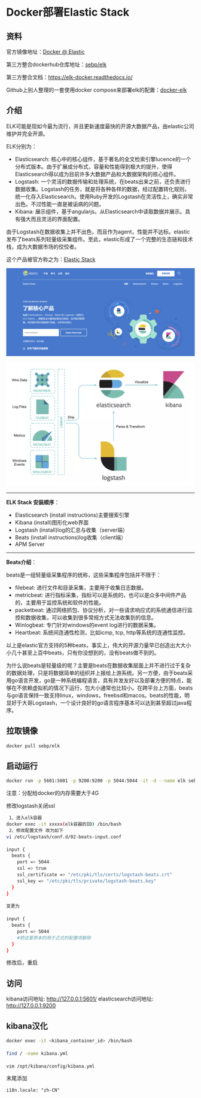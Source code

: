 # Docker部署Elastic Stack

## 资料

官方镜像地址：[Docker @ Elastic](https://www.docker.elastic.co/#)

第三方整合dockerhub仓库地址：[sebp/elk](https://hub.docker.com/r/sebp/elk/)

第三方整合文档：https://elk-docker.readthedocs.io/

Github上别人整理的一套使用docker compose来部署elk的配置：[docker-elk](https://github.com/deviantony/docker-elk)

## 介绍

ELK可能是现如今最为流行，并且更新速度最快的开源大数据产品，由elastic公司维护并完全开源。

ELK分别为：

- Elasticsearch: 核心中的核心组件，基于著名的全文检索引擎lucence的一个分布式版本。由于扩展成分布式，容量和性能得到极大的提升，使得Elasticsearch得以成为目前许多大数据产品和大数据架构的核心组件。
- Logstash: 一个灵活的数据传输和处理系统，在beats出来之前，还负责进行数据收集。Logstash的任务，就是将各种各样的数据，经过配置转化规则，统一化存入Elasticsearch。使用Ruby开发的Logstash在灵活性上，确实非常出色。不过性能一直是被诟病的问题。
- Kibana: 展示组件，基于angularjs。从Elasticsearch中读取数据并展示。具有强大而且灵活的界面配置。

由于Logstash在数据收集上并不出色，而且作为agent，性能并不达标。elastic发布了beats系列轻量级采集组件。至此，elastic形成了一个完整的生态链和技术栈，成为大数据市场的佼佼者。

这个产品被官方称之为：[Elastic Stack](https://www.elastic.co/cn/products/elastic-stack)

![Elastic Stack](../IMG/001.png)

![示例](../IMG/002.png)

---

**ELK Stack 安装顺序**：

- Elasticsearch (install instructions)主要搜索引擎
- Kibana (install)图形化web界面
- Logstash (install)log的汇总与收集（server端）
- Beats (install instructions)log收集（client端）
- APM Server

---

**Beats介绍**：

beats是一组轻量级采集程序的统称，这些采集程序包括并不限于：

- filebeat: 进行文件和目录采集，主要用于收集日志数据。
- metricbeat: 进行指标采集，指标可以是系统的，也可以是众多中间件产品的，主要用于监控系统和软件的性能。
- packetbeat: 通过网络抓包、协议分析，对一些请求响应式的系统通信进行监控和数据收集，可以收集到很多常规方式无法收集到的信息。
- Winlogbeat: 专门针对windows的event log进行的数据采集。
- Heartbeat: 系统间连通性检测，比如icmp, tcp, http等系统的连通性监控。

以上是elastic官方支持的5种beats，事实上，伟大的开源力量早已创造出大大小小几十甚至上百中beats，只有你没想到的，没有beats做不到的。

为什么说beats是轻量级的呢？主要是beats在数据收集层面上并不进行过于复杂的数据处理，只是将数据简单的组织并上报给上游系统。另一方便，由于beats采用go语言开发，go是一种系统编程语言，具有并发友好以及部署方便的特点，能够在不依赖虚拟机的情况下运行，包大小通常也比较小。在跨平台上方面，beats与go语言保持一致支持linux，windows，freebsd和macos。beats的性能，明显好于大哥Logstash，一个设计良好的go语言程序基本可以达到甚至超过java程序。

## 拉取镜像

```bash
docker pull sebp/elk
```

## 启动运行

```bash
docker run -p 5601:5601 -p 9200:9200 -p 5044:5044 -it -d --name elk sebp/elk
```

注意：分配给docker的内存需要大于4G

修改logstash关闭ssl

```bash
 1、进入elk容器
docker exec -it xxxxx(elk容器的ID) /bin/bash
 2、修改配置文件 改为如下
vi /etc/logstash/conf.d/02-beats-input.conf

input {
  beats {
    port => 5044
    ssl => true
    ssl_certificate => "/etc/pki/tls/certs/logstash-beats.crt"
    ssl_key => "/etc/pki/tls/private/logstash-beats.key"
  }
}

变更为

input {
  beats {
    port => 5044
    #把这里原本的用于正式的配置项删除
  }
}
```

修改后，重启

## 访问

kibana访问地址: http://127.0.0.1:5601/
elasticsearch访问地址: http://127.0.0.1:9200

## kibana汉化

```bash
docker exec -it <kibana_container_id> /bin/bash

find / -name kibana.yml

vim /opt/kibana/config/kibana.yml
```

末尾添加

```text
i18n.locale: "zh-CN"
```
